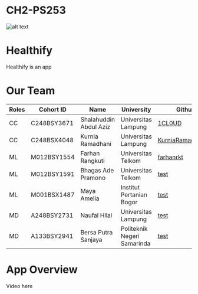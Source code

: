 # CH2-PS253

![alt text](https://i.imgur.com/NmiSPdt.png)

# Healthify
Healthify is an app

# Our Team

| Roles | Cohort ID   | Name                   | University                  | Github |
|-------|-------------|------------------------|-----------------------------|--------|
| CC    | C248BSY3671 | Shalahuddin Abdul Aziz | Universitas Lampung         |[1CL0UD](https://github.com/1CL0UD)|
| CC    | C248BSX4048 | Kurnia Ramadhani       | Universitas Lampung         |[KurniaRamadhani11](https://github.com/KurniaRamadhani11)|
| ML    | M012BSY1554 | Farhan Rangkuti        | Universitas Telkom          |[farhanrkt](https://github.com/farhanrkt)|
| ML    | M012BSY1591 | Bhagas Ade Pramono     | Universitas Telkom          |[test](https://github.com/test)|
| ML    | M001BSX1487 | Maya Amelia            | Institut Pertanian Bogor    |[test](https://github.com/test)|
| MD    | A248BSY2731 | Naufal Hilal           | Universitas Lampung         |[test](https://github.com/test)|
| MD    | A133BSY2941 | Bersa Putra Sanjaya    | Politeknik Negeri Samarinda |[test](https://github.com/test)|

# App Overview
Video here

